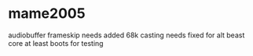 # mame2005
audiobuffer frameskip needs added
68k casting needs fixed for alt beast
core at least boots for testing
